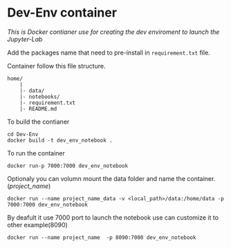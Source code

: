 # Dev-Env container

*This is Docker contianer use for creating the dev enviroment to launch the Jupyter-Lab*

Add the packages name that need to pre-install in `requirement.txt` file.

Container follow this file structure. 
```
home/
    |
    |- data/
    |- notebooks/
    |- requirement.txt
    |- README.md
```
To build the contianer 
```shell
cd Dev-Env
docker build -t dev_env_notebook .
```

To run the container
```shell
docker run-p 7000:7000 dev_env_notebook
```

Optionaly you can volumn mount the data folder and name the container. (*project_name*)

```shell
docker run --name project_name_data -v <local_path>/data:/home/data -p 7000:7000 dev_env_notebook
```

By deafult it use 7000 port to launch the notebook use can customize it to other example(8090)
```shell
docker run --name project_name  -p 8090:7000 dev_env_notebook
```




